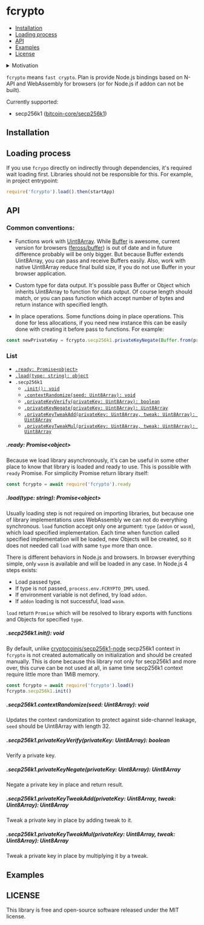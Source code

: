 # fcrypto

- [Installation](#installation)
- [Loading process](#loading-process)
- [API](#api)
- [Examples](#examples)
- [License](#license)

<details>
  <summary>Motivation</summary>

3 years ago I started work on [Node.js](https://nodejs.org/) bindings to [bitcoin-core/secp256k1](https://github.com/bitcoin-core/secp256k1). Right now I'm not sure why exactly I start work on this, I think because there was no fast secp256k1 implementation for Node.js required for cryptocurrencies. There was few months of hard work. As result [cryptocoinjs/secp256k1-node](https://github.com/cryptocoinjs/secp256k1-node) received Node.js bindings (with [NAN](https://github.com/nodejs/nan)), pure js based on [elliptic](https://github.com/indutny/elliptic) & [bn.js](https://github.com/indutny/bn.js) (which got performance and fixing patches) and new pure js implementation (mostly it was for educational purposes, but in this way elliptic and bn.js was improved).


Time is going and with every new Node.js version it's harder support bindings with NAN. Compilation issues still exists and developers create issues about new features. In same time, [N-API](https://nodejs.org/api/n-api.html) became very stable (It's surprised, but from January 2020 N-API will be available as non-experimental feature in any maintained Node.js version), [WebAssembly](https://webassembly.org/) can be used in [88.66%](https://caniuse.com/#search=wasm) of browsers and ecosystem grow fast. 


So, I started new project and call it `fcrypto`.
</details>

`fcrypto` means `fast crypto`. Plan is provide Node.js bindings based on N-API and WebAssembly for browsers (or for Node.js if addon can not be built).

Currently supported:

  - secp256k1 ([bitcoin-core/secp256k1](https://github.com/bitcoin-core/secp256k1))

<!--
  - keccak ([XKCP/XKCP](https://github.com/XKCP/XKCP))
  - SHA
  - ripemd
  - scrypt
  - pbkdf2
  - ECDSA (secp256r1, nist256p1)
  - EdDSA (ed25519)
  - BLAKE
-->

## Installation

<!--
  TODO: already built for x64, ignore-scripts for npm & yarn
-->

## Loading process

If you use `fcrypo` directly on indirectly through dependencies, it's required wait loading first. Libraries should not be responsible for this. For example, in project entrypoint:

```js
require('fcrypto').load().then(startApp)
```

## API

### Common conventions:

- Functions work with [Uint8Array](https://developer.mozilla.org/en-US/docs/Web/JavaScript/Reference/Global_Objects/Uint8Array). While [Buffer](https://nodejs.org/api/buffer.html) is awesome, current version for browsers ([feross/buffer](https://github.com/feross/buffer/)) is out of date and in future difference probably will be only bigger. But because Buffer extends Uint8Array, you can pass and receive Buffers easily. Also, work with native Uint8Array reduce final build size, if you do not use Buffer in your browser application.

- Custom type for data output. It's possible pass Buffer or Object which inherits Uint8Array to function for data output. Of course length should match, or you can pass function which accept number of bytes and return instance with specified length.

- In place operations. Some functions doing in place operations. This done for less allocations, if you need new instance this can be easily done with creating it before pass to functions. For example:

```js
const newPrivateKey = fcrypto.secp256k1.privateKeyNegate(Buffer.from(privateKey))
```

### List

- [`.ready: Promise<object>`](#)
- [`.load(type: string): object`](#)
- `.secp256k1`
  - [`.init(): void`](#)
  - [`.contextRandomize(seed: Uint8Array): void`](#)
  - [`.privateKeyVerify(privateKey: Uint8Array): boolean`](#)
  - [`.privateKeyNegate(privateKey: Uint8Array): Uint8Array`](#)
  - [`.privateKeyTweakAdd(privateKey: Uint8Array, tweak: Uint8Array): Uint8Array`](#)
  - [`.privateKeyTweakMul(privateKey: Uint8Array, tweak: Uint8Array): Uint8Array`](#)

<!--
##### .secp256k1.publicKeyCreate
##### .secp256k1.publicKeyConvert
##### .secp256k1.publicKeyNegate
##### .secp256k1.publicKeyCombine
##### .secp256k1.publicKeyTweakAdd
##### .secp256k1.publicKeyTweakMul
##### .secp256k1.signatureNormalize
##### .secp256k1.signatureExport
##### .secp256k1.signatureImport
##### .secp256k1.ecdsaSign
##### .secp256k1.ecdsaVerify
##### .secp256k1.ecdsaRecover
##### .secp256k1.ecdh
##### .secp256k1.ecdhUnsafe
-->

##### .ready: Promise&lt;object&gt;

Because we load library asynchronously, it's can be useful in some other place to know that library is loaded and ready to use. This is possible with `ready` Promise. For simplicity Promise return library itself:

```js
const fcrypto = await require('fcrypto').ready
```

##### .load(type: string): Promise&lt;object&gt;

Usually loading step is not required on importing libraries, but because one of library implementations uses WebAssembly we can not do everything synchronous. `load` function accept only one argument: `type` (`addon` or `wasm`), which load specified implementation. Each time when function called specified implementation will be loaded, new Objects will be created, so it does not needed call `load` with same `type` more than once.

There is different behaviors in Node.js and browsers. In browser everything simple, only `wasm` is available and will be loaded in any case. In Node.js 4 steps exists:

- Load passed type.
- If type is not passed, `process.env.FCRYPTO_IMPL` used.
- If environment variable is not defined, try load `addon`.
- If `addon` loading is not successful, load `wasm`.

`load` return `Promise` which will be resolved to library exports with functions and Objects for specified `type`.

##### .secp256k1.init(): void

By default, unlike [cryptocoinjs/secp256k1-node](https://github.com/cryptocoinjs/secp256k1-node) secp256k1 context in `fcrypto` is not created automatically on initialization and should be created manually. This is done because this library not only for secp256k1 and more over, this curve can be not used at all, in same time secp256k1 context require little more than 1MiB memory.

```js
const fcrypto = await require('fcrypto').load()
fcrypto.secp256k1.init()
```

##### .secp256k1.contextRandomize(seed: Uint8Array): void

Updates the context randomization to protect against side-channel leakage, `seed` should be Uint8Array with length 32.

##### .secp256k1.privateKeyVerify(privateKey: Uint8Array): boolean

Verify a private key.

##### .secp256k1.privateKeyNegate(privateKey: Uint8Array): Uint8Array

Negate a private key in place and return result.

##### .secp256k1.privateKeyTweakAdd(privateKey: Uint8Array, tweak: Uint8Array): Uint8Array

Tweak a private key in place by adding tweak to it.

##### .secp256k1.privateKeyTweakMul(privateKey: Uint8Array, tweak: Uint8Array): Uint8Array

Tweak a private key in place by multiplying it by a tweak.

## Examples

<!--
### Secp256k1

```js
const { randomBytes } = require('crypto')
const fcrypto = require('fcrypto')
await fcrypto.load()

fcrypto.secp256k1.init()

// generate message to sign
const msg = randomBytes(32)

// generate privKey
let privKey
do {
  privKey = randomBytes(32)
} while (!secp256k1.privateKeyVerify(privKey))

// get the public key in a compressed format
const pubKey = secp256k1.publicKeyCreate(privKey)

// sign the message
const sigObj = secp256k1.sign(msg, privKey)

// verify the signature
console.log(secp256k1.verify(msg, sigObj.signature, pubKey))
// => true
```
-->

## LICENSE

This library is free and open-source software released under the MIT license.
